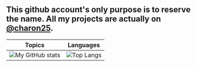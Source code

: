 ## This github account's only purpose is to reserve the name. All my projects are actually on [@charon25](https://www.github.com/charon25).

| Topics | Languages |
|--------|------------|
| ![My GitHub stats](https://github-readme-stats.vercel.app/api?username=charon25&show_icons=true&theme=tokyonight&count_private=true&include_all_commits=true) | ![Top Langs](https://github-readme-stats.vercel.app/api/top-langs/?username=charon25&theme=tokyonight) |
